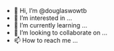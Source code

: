 - 👋 Hi, I’m @douglaswowtb
- 👀 I’m interested in ...
- 🌱 I’m currently learning ...
- 💞️ I’m looking to collaborate on ...
- 📫 How to reach me ...

<!---
douglaswowtb/douglaswowtb is a ✨ special ✨ repository because its `README.md` (this file) appears on your GitHub profile.
You can click the Preview link to take a look at your changes.
--->
